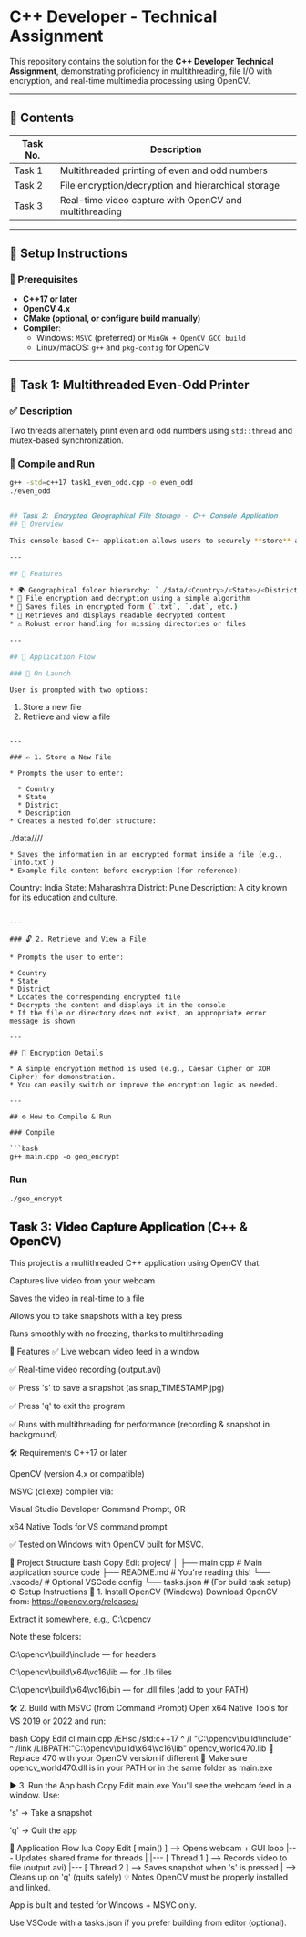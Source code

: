 # C++ Developer - Technical Assignment

This repository contains the solution for the **C++ Developer Technical Assignment**, demonstrating proficiency in multithreading, file I/O with encryption, and real-time multimedia processing using OpenCV.

---

## 📁 Contents

| Task No. | Description |
|----------|-------------|
| Task 1   | Multithreaded printing of even and odd numbers |
| Task 2   | File encryption/decryption and hierarchical storage |
| Task 3   | Real-time video capture with OpenCV and multithreading |

---

## 🔧 Setup Instructions

### 🔹 Prerequisites

- **C++17 or later**
- **OpenCV 4.x**
- **CMake (optional, or configure build manually)**
- **Compiler**:
  - Windows: `MSVC` (preferred) or `MinGW + OpenCV GCC build`
  - Linux/macOS: `g++` and `pkg-config` for OpenCV

---

## 🧵 Task 1: Multithreaded Even-Odd Printer

### ✅ Description
Two threads alternately print even and odd numbers using `std::thread` and mutex-based synchronization.

### 🔹 Compile and Run

```bash
g++ -std=c++17 task1_even_odd.cpp -o even_odd
./even_odd


## 𝐓𝐚𝐬𝐤 𝟐: 𝐄𝐧𝐜𝐫𝐲𝐩𝐭𝐞𝐝 𝐆𝐞𝐨𝐠𝐫𝐚𝐩𝐡𝐢𝐜𝐚𝐥 𝐅𝐢𝐥𝐞 𝐒𝐭𝐨𝐫𝐚𝐠𝐞 - 𝐂++ 𝐂𝐨𝐧𝐬𝐨𝐥𝐞 𝐀𝐩𝐩𝐥𝐢𝐜𝐚𝐭𝐢𝐨𝐧
## 📌 Overview

This console-based C++ application allows users to securely **store** and **retrieve** text files containing geographical and descriptive data using a **hierarchical folder structure** (Country → State → District). All file contents are **encrypted** before being saved to disk and decrypted during retrieval.

---

## 🚀 Features

* 🌍 Geographical folder hierarchy: `./data/<Country>/<State>/<District>/`
* 🔐 File encryption and decryption using a simple algorithm
* 📁 Saves files in encrypted form (`.txt`, `.dat`, etc.)
* 📖 Retrieves and displays readable decrypted content
* ⚠️ Robust error handling for missing directories or files

---

## 🧭 Application Flow

### 📌 On Launch

User is prompted with two options:

```
1. Store a new file
2. Retrieve and view a file
```

---

### ✍️ 1. Store a New File

* Prompts the user to enter:

  * Country
  * State
  * District
  * Description
* Creates a nested folder structure:

  ```
  ./data/<Country>/<State>/<District>/
  ```
* Saves the information in an encrypted format inside a file (e.g., `info.txt`)
* Example file content before encryption (for reference):

  ```
  Country: India
  State: Maharashtra
  District: Pune
  Description: A city known for its education and culture.
  ```

---

### 🔓 2. Retrieve and View a File

* Prompts the user to enter:

  * Country
  * State
  * District
* Locates the corresponding encrypted file
* Decrypts the content and displays it in the console
* If the file or directory does not exist, an appropriate error message is shown

---

## 🔐 Encryption Details

* A simple encryption method is used (e.g., Caesar Cipher or XOR Cipher) for demonstration.
* You can easily switch or improve the encryption logic as needed.

---

## ⚙️ How to Compile & Run

### Compile

```bash
g++ main.cpp -o geo_encrypt
```

### Run

```bash
./geo_encrypt
```


## 𝐓𝐚𝐬𝐤 3: 𝐕𝐢𝐝𝐞𝐨 𝐂𝐚𝐩𝐭𝐮𝐫𝐞 𝐀𝐩𝐩𝐥𝐢𝐜𝐚𝐭𝐢𝐨𝐧 (𝐂++ & 𝐎𝐩𝐞𝐧𝐂𝐕)
This project is a multithreaded C++ application using OpenCV that:

Captures live video from your webcam

Saves the video in real-time to a file

Allows you to take snapshots with a key press

Runs smoothly with no freezing, thanks to multithreading

🧠 Features
✅ Live webcam video feed in a window

✅ Real-time video recording (output.avi)

✅ Press 's' to save a snapshot (as snap_TIMESTAMP.jpg)

✅ Press 'q' to exit the program

✅ Runs with multithreading for performance (recording & snapshot in background)

🛠️ Requirements
C++17 or later

OpenCV (version 4.x or compatible)

MSVC (cl.exe) compiler via:

Visual Studio Developer Command Prompt, OR

x64 Native Tools for VS command prompt

✅ Tested on Windows with OpenCV built for MSVC.

📂 Project Structure
bash
Copy
Edit
project/
│
├── main.cpp          # Main application source code
├── README.md         # You're reading this!
└── .vscode/          # Optional VSCode config
    └── tasks.json    # (For build task setup)
⚙️ Setup Instructions
🔁 1. Install OpenCV (Windows)
Download OpenCV from: https://opencv.org/releases/

Extract it somewhere, e.g., C:\opencv

Note these folders:

C:\opencv\build\include — for headers

C:\opencv\build\x64\vc16\lib — for .lib files

C:\opencv\build\x64\vc16\bin — for .dll files (add to your PATH)

🛠️ 2. Build with MSVC (from Command Prompt)
Open x64 Native Tools for VS 2019 or 2022 and run:

bash
Copy
Edit
cl main.cpp /EHsc /std:c++17 ^
 /I "C:\opencv\build\include" ^
 /link /LIBPATH:"C:\opencv\build\x64\vc16\lib" opencv_world470.lib
🔄 Replace 470 with your OpenCV version if different
📎 Make sure opencv_world470.dll is in your PATH or in the same folder as main.exe

▶️ 3. Run the App
bash
Copy
Edit
main.exe
You’ll see the webcam feed in a window. Use:

's' → Take a snapshot

'q' → Quit the app

🧬 Application Flow
lua
Copy
Edit
[ main() ] --> Opens webcam + GUI loop
     |--- Updates shared frame for threads
     |
     |--- [ Thread 1 ] --> Records video to file (output.avi)
     |--- [ Thread 2 ] --> Saves snapshot when 's' is pressed
     |
     --> Cleans up on 'q' (quits safely)
💡 Notes
OpenCV must be properly installed and linked.

App is built and tested for Windows + MSVC only.

Use VSCode with a tasks.json if you prefer building from editor (optional).


